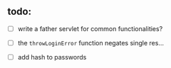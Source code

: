 ## todo:
- [ ] write a father servlet for common functionalities?
- [ ] the `throwLoginError` function negates single res...
- [ ] add hash to passwords



